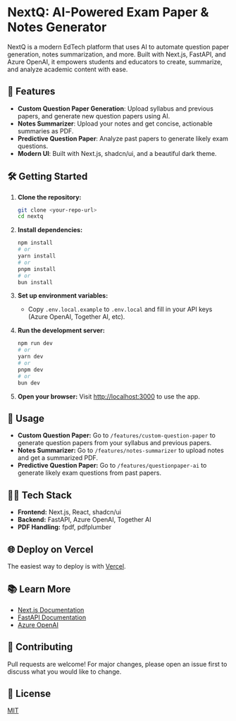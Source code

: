 # NextQ: AI-Powered Exam Paper & Notes Generator

NextQ is a modern EdTech platform that uses AI to automate question paper generation, notes summarization, and more. Built with Next.js, FastAPI, and Azure OpenAI, it empowers students and educators to create, summarize, and analyze academic content with ease.

## 🚀 Features
- **Custom Question Paper Generation**: Upload syllabus and previous papers, and generate new question papers using AI.
- **Notes Summarizer**: Upload your notes and get concise, actionable summaries as PDF.
- **Predictive Question Paper**: Analyze past papers to generate likely exam questions.
- **Modern UI**: Built with Next.js, shadcn/ui, and a beautiful dark theme.

## 🛠️ Getting Started

1. **Clone the repository:**
   ```bash
   git clone <your-repo-url>
   cd nextq
   ```
2. **Install dependencies:**
   ```bash
   npm install
   # or
   yarn install
   # or
   pnpm install
   # or
   bun install
   ```
3. **Set up environment variables:**
   - Copy `.env.local.example` to `.env.local` and fill in your API keys (Azure OpenAI, Together AI, etc).

4. **Run the development server:**
   ```bash
   npm run dev
   # or
   yarn dev
   # or
   pnpm dev
   # or
   bun dev
   ```

5. **Open your browser:**
   Visit [http://localhost:3000](http://localhost:3000) to use the app.

## 📝 Usage
- **Custom Question Paper:** Go to `/features/custom-question-paper` to generate question papers from your syllabus and previous papers.
- **Notes Summarizer:** Go to `/features/notes-summarizer` to upload notes and get a summarized PDF.
- **Predictive Question Paper:** Go to `/features/questionpaper-ai` to generate likely exam questions from past papers.

## 🧑‍💻 Tech Stack
- **Frontend:** Next.js, React, shadcn/ui
- **Backend:** FastAPI, Azure OpenAI, Together AI
- **PDF Handling:** fpdf, pdfplumber

## 🌐 Deploy on Vercel
The easiest way to deploy is with [Vercel](https://vercel.com/new?utm_medium=default-template&filter=next.js&utm_source=create-next-app&utm_campaign=create-next-app-readme).

## 📚 Learn More
- [Next.js Documentation](https://nextjs.org/docs)
- [FastAPI Documentation](https://fastapi.tiangolo.com/)
- [Azure OpenAI](https://learn.microsoft.com/en-us/azure/cognitive-services/openai/)

## 🤝 Contributing
Pull requests are welcome! For major changes, please open an issue first to discuss what you would like to change.

## 📄 License
[MIT](LICENSE)
